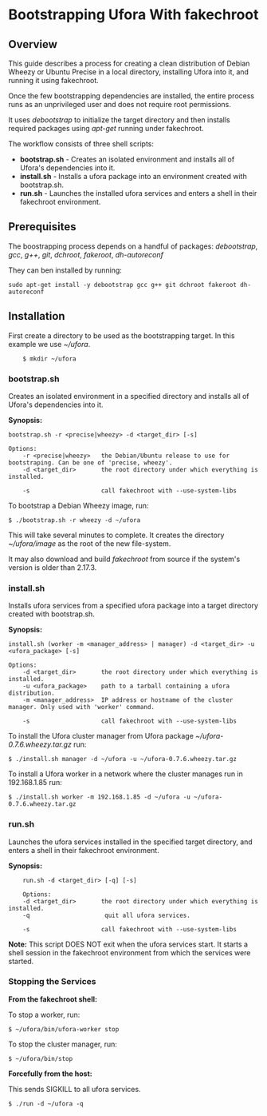 # Bootstrapping Ufora With fakechroot

## Overview

This guide describes a process for creating a clean distribution of Debian Wheezy or Ubuntu Precise in a local directory, installing Ufora into it, and running it using fakechroot.

Once the few bootstrapping dependencies are installed, the entire process runs as an unprivileged user and does not require root permissions.

It uses *debootstrap* to initialize the target directory and then installs required packages using *apt-get* running under fakechroot.

The workflow consists of three shell scripts:

- **bootstrap.sh** - Creates an isolated environment and installs all of Ufora's dependencies into it.
- **install.sh** - Installs a ufora package into an environment created with bootstrap.sh.
- **run.sh** - Launches the installed ufora services and enters a shell in their fakechroot environment.


## Prerequisites

The boostrapping process depends on a handful of packages:
*debootstrap*, *gcc*, *g++*, *git*, *dchroot*, *fakeroot*, *dh-autoreconf*

They can ben installed by running:

	sudo apt-get install -y debootstrap gcc g++ git dchroot fakeroot dh-autoreconf


## Installation
First create a directory to be used as the bootstrapping target. In this example we use *~/ufora*.

		$ mkdir ~/ufora


### bootstrap.sh

Creates an isolated environment in a specified directory and installs all of Ufora's dependencies into it.

**Synopsis:**

	bootstrap.sh -r <precise|wheezy> -d <target_dir> [-s]
		
	Options:
	    -r <precise|wheezy>   the Debian/Ubuntu release to use for bootstraping. Can be one of 'precise, wheezy'.
	    -d <target_dir>       the root directory under which everything is installed.

	    -s                    call fakechroot with --use-system-libs


To bootstrap a Debian Wheezy image, run:
		
	$ ./bootstrap.sh -r wheezy -d ~/ufora
	
This will take several minutes to complete. It creates the directory *~/ufora/image* as the root of the new file-system.

It may also download and build *fakechroot* from source if the system's version is older than 2.17.3.


### install.sh

Installs ufora services from a specified ufora package into a target directory created with bootstrap.sh.

**Synopsis:**

	install.sh (worker -m <manager_address> | manager) -d <target_dir> -u <ufora_package> [-s]

	Options:
    	-d <target_dir>       the root directory under which everything is installed.
	    -u <ufora_package>    path to a tarball containing a ufora distribution.
    	-m <manager_address>  IP address or hostname of the cluster manager. Only used with 'worker' command.

	    -s                    call fakechroot with --use-system-libs
	    

To install the Ufora cluster manager from Ufora package *~/ufora-0.7.6.wheezy.tar.gz* run:

	$ ./install.sh manager -d ~/ufora -u ~/ufora-0.7.6.wheezy.tar.gz
	
To install a Ufora worker in a network where the cluster manages run in 192.168.1.85 run:

	$ ./install.sh worker -m 192.168.1.85 -d ~/ufora -u ~/ufora-0.7.6.wheezy.tar.gz
	

### run.sh

Launches the ufora services installed in the specified target directory, and enters a shell in their fakechroot environment.

**Synopsis:**

		run.sh -d <target_dir> [-q] [-s]
		
		Options:
    	-d <target_dir>       the root directory under which everything is installed.
    	-q					   quit all ufora services.

	    -s                    call fakechroot with --use-system-libs
	    

**Note:** This script DOES NOT exit when the ufora services start. It starts a shell session in the fakechroot environment from which the services were started.

### Stopping the Services

**From the fakechroot shell:**

To stop a worker, run:

	$ ~/ufora/bin/ufora-worker stop
	
To stop the cluster manager, run:

	$ ~/ufora/bin/stop

**Forcefully from the host:**

This sends SIGKILL to all ufora services.

	$ ./run -d ~/ufora -q